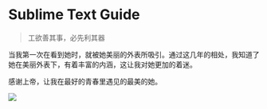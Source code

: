# Sublime Text Guide

> 工欲善其事，必先利其器


当我第一次在看到她时，就被她美丽的外表所吸引。通过这几年的相处，我知道了她在美丽外表下，有着丰富的内涵，这让我对她更加的着迷。

感谢上帝，让我在最好的青春里遇见的最美的她。

![](http://7xix3g.com1.z0.glb.clouddn.com/15-5-12/26030416.jpg)

